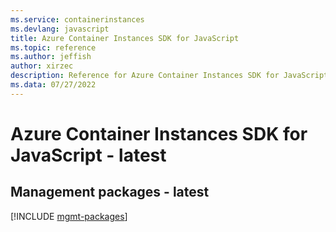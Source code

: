 ```yaml
---
ms.service: containerinstances
ms.devlang: javascript
title: Azure Container Instances SDK for JavaScript
ms.topic: reference
ms.author: jeffish
author: xirzec
description: Reference for Azure Container Instances SDK for JavaScript
ms.data: 07/27/2022
---
```

# Azure Container Instances SDK for JavaScript - latest

## Management packages - latest
[!INCLUDE [mgmt-packages](container-instances-mgmt-index.md)]
